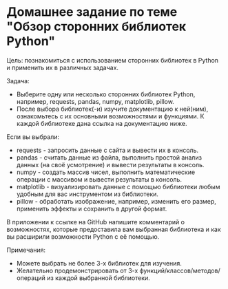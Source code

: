 # Домашнее задание по теме "Обзор сторонних библиотек Python"

Цель: познакомиться с использованием сторонних библиотек в Python и применить их в различных задачах.

Задача:
- Выберите одну или несколько сторонних библиотек Python, например, requests, pandas, numpy, matplotlib, pillow.
- После выбора библиотек(-и) изучите документацию к ней(ним), ознакомьтесь с их основными возможностями и функциями. К каждой библиотеке дана ссылка на документацию ниже.

Если вы выбрали:
- requests - запросить данные с сайта и вывести их в консоль.
- pandas - считать данные из файла, выполнить простой анализ данных (на своё усмотрение) и вывести результаты в консоль.
- numpy - создать массив чисел, выполнить математические операции с массивом и вывести результаты в консоль.
- matplotlib - визуализировать данные с помощью библиотеки любым удобным для вас инструментом из библиотеки.
- pillow - обработать изображение, например, изменить его размер, применить эффекты и сохранить в другой формат.

В приложении к ссылке на GitHub напишите комментарий о возможностях, которые предоставила вам выбранная библиотека и как вы расширили возможности Python с её помощью.

Примечания:
- Можете выбрать не более 3-х библиотек для изучения.
- Желательно продемонстрировать от 3-х функций/классов/методов/операций из каждой выбранной библиотеки.
